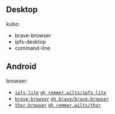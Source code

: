 

[brave-browser-release]: https://github.com/brave/brave-browser/releases
[brave-browser-src]: https://github.com/brave/brave-browser.git


## Desktop

kubo:

- brave-browser
- ipfs-desktop
- command-line

## Android

browser:

[android-ipfs-lite]: https://f-droid.org/zh_Hans/packages/threads.server
[android-ipfs-lite-src]: https://gitlab.com/remmer.wilts/ipfs-lite.git
[android-thor-browser]: https://f-droid.org/zh_Hans/packages/threads.thor
[android-thor-browser-src]: https://gitlab.com/remmer.wilts/thor.git



- [`ipfs-lite`][android-ipfs-lite] [`gh remmer.wilts/ipfs-lite`][android-ipfs-lite-src]
- [`brave-browser`][brave-browser-release] [`gh brave/brave-browser`][brave-browser-src]
- [`thor-browser`][android-thor-browser] [`gh remmer.wilts/thor`][android-thor-browser-src]


